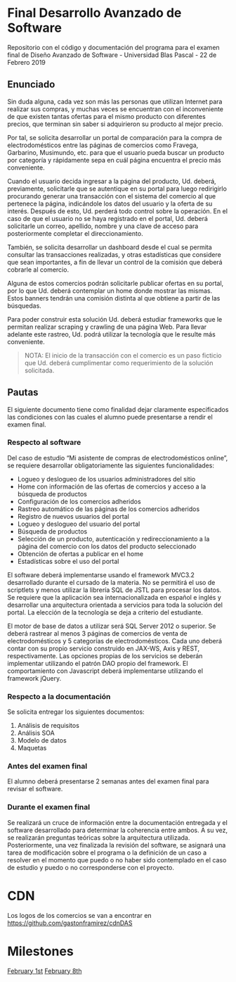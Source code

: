 # Final Desarrollo Avanzado de Software
Repositorio con el código y documentación del programa para el examen final de Diseño Avanzado de Software - Universidad Blas Pascal - 22 de Febrero 2019


## Enunciado
Sin duda alguna, cada vez son más las personas que utilizan Internet para realizar sus compras, y muchas veces se encuentran con el inconveniente de que existen tantas ofertas para el mismo producto con diferentes precios, que terminan sin saber si adquirieron su producto al mejor precio.

Por tal, se solicita desarrollar un portal de comparación para la compra de electrodomésticos entre las páginas de comercios como Fravega, Garbarino, Musimundo, etc. para que el usuario pueda buscar un producto por categoría y rápidamente sepa en cuál página encuentra el precio más conveniente.

Cuando el usuario decida ingresar a la página del producto, Ud. deberá, previamente, solicitarle que se autentique en su portal para luego redirigirlo procurando generar una transacción con el sistema del comercio al que pertenece la página, indicándole los datos del usuario y la oferta de su interés. Después de esto, Ud. perderá todo control sobre la operación. 
En el caso de que el usuario no se haya registrado en el portal, Ud. deberá solicitarle un correo, apellido, nombre y una clave de acceso para posteriormente completar el direccionamiento.

También, se solicita desarrollar un dashboard desde el cual se permita consultar las transacciones realizadas, y otras estadísticas que considere que sean importantes, a fin de llevar un control de la comisión que deberá cobrarle al comercio.

Alguna de estos comercios podrán solicitarle publicar ofertas en su portal, por lo que Ud. deberá contemplar un home donde mostrar las mismas. Estos banners tendrán una comisión distinta al que obtiene a partir de las búsquedas.

Para poder construir esta solución Ud. deberá estudiar frameworks que le permitan realizar scraping y crawling de una página Web. Para llevar adelante este rastreo, Ud. podrá utilizar la tecnología que le resulte más conveniente.

> NOTA: El inicio de la transacción con el comercio es un paso ficticio que Ud. deberá cumplimentar como requerimiento de la solución solicitada.

## Pautas
El siguiente documento tiene como finalidad dejar claramente especificados las condiciones con las cuales el alumno puede presentarse a rendir el examen final.

### Respecto al software
Del caso de estudio “Mi asistente de compras de electrodomésticos online”, se requiere desarrollar obligatoriamente las siguientes funcionalidades:
-	Logueo y deslogueo de los usuarios administradores del sitio
-	Home con información de las ofertas de comercios y acceso a la búsqueda de productos
-	Configuración de los comercios adheridos
-	Rastreo automático de las páginas de los comercios adheridos
-	Registro de nuevos usuarios del portal
-	Logueo y deslogueo del usuario del portal
-	Búsqueda de productos 
-	Selección de un producto, autenticación y redireccionamiento a la página del comercio con los datos del producto seleccionado
-	Obtención de ofertas a publicar en el home
-	Estadísticas sobre el uso del portal

El software deberá implementarse usando el framework MVC3.2 desarrollado durante el cursado de la materia. No se permitirá el uso de scriptlets y menos utilizar la librería SQL de JSTL para procesar los datos. Se requiere que la aplicación sea internacionalizada en español e inglés y desarrollar una arquitectura orientada a servicios para toda la solución del portal. La elección de la tecnología se deja a criterio del estudiante.

El motor de base de datos a utilizar será SQL Server 2012 o superior.
Se deberá rastrear al menos 3 páginas de comercios de venta de electrodomésticos y 5 categorías de electrodomésticos. Cada uno deberá contar con su propio servicio construido en JAX-WS, Axis y REST, respectivamente.
Las opciones propias de los servicios se deberán implementar utilizando el patrón DAO propio del framework. El comportamiento con Javascript deberá implementarse utilizando el framework jQuery. 

### Respecto a la documentación
Se solicita entregar los siguientes documentos:
1. Análisis de requisitos
2. Análisis SOA
3. Modelo de datos 
4. Maquetas

### Antes del examen final
El alumno deberá presentarse 2 semanas antes del examen final para revisar el software.

### Durante el examen final
Se realizará un cruce de información entre la documentación entregada y el software desarrollado para determinar la coherencia entre ambos. A su vez, se realizarán preguntas teóricas sobre la arquitectura utilizada.
Posteriormente, una vez finalizada la revisión del software, se asignará una tarea de modificación sobre el programa o la definición de un caso a resolver en el momento que puedo o no haber sido contemplado en el caso de estudio y puedo o no corresponderse con el proyecto.


# CDN
Los logos de los comercios se van a encontrar en https://github.com/gastonframirez/cdnDAS

# Milestones
[February 1st](https://github.com/gastonframirez/Final-DAS/milestone/1)
[February 8th](https://github.com/gastonframirez/Final-DAS/milestone/2)
